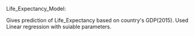 Life_Expectancy_Model:

Gives prediction of Life_Expectancy based on country's GDP(2015). 
Used Linear regression with suiable parameters.
